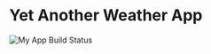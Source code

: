 # Yet Another Weather App

![My App Build Status](https://github.com/github/docs/actions/workflows/main.yml/badge.svg)